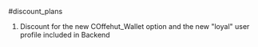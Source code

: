 #discount_plans

1. Discount for the new COffehut_Wallet option and the new "loyal" user profile included in Backend

